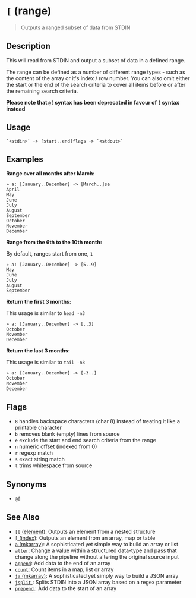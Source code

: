 # `[` (range)

> Outputs a ranged subset of data from STDIN

## Description

This will read from STDIN and output a subset of data in a defined range.

The range can be defined as a number of different range types - such as the
content of the array or it's index / row number. You can also omit either
the start or the end of the search criteria to cover all items before or
after the remaining search criteria.

**Please note that `@[` syntax has been deprecated in favour of `[` syntax
instead**

## Usage

    `<stdin>` -> [start..end]flags -> `<stdout>`

## Examples

**Range over all months after March:**

    » a: [January..December] -> [March..]se
    April
    May
    June
    July
    August
    September
    October
    November
    December

**Range from the 6th to the 10th month:**

By default, ranges start from one, `1`

    » a: [January..December] -> [5..9]
    May
    June
    July
    August
    September

**Return the first 3 months:**

This usage is similar to `head -n3`

    » a: [January..December] -> [..3]
    October
    November
    December

**Return the last 3 months:**

This usage is similar to `tail -n3`

    » a: [January..December] -> [-3..]
    October
    November
    December

## Flags

- `8`
  handles backspace characters (char 8) instead of treating it like a printable character
- `b`
  removes blank (empty) lines from source
- `e`
  exclude the start and end search criteria from the range
- `n`
  numeric offset (indexed from 0)
- `r`
  regexp match
- `s`
  exact string match
- `t`
  trims whitespace from source

## Synonyms

- `@[`

## See Also

- [`[[` (element)](./element.md):
  Outputs an element from a nested structure
- [`[` (index)](./index.md):
  Outputs an element from an array, map or table
- [`a` (mkarray)](./a.md):
  A sophisticated yet simple way to build an array or list
- [`alter`](./alter.md):
  Change a value within a structured data-type and pass that change along the pipeline without altering the original source input
- [`append`](./append.md):
  Add data to the end of an array
- [`count`](./count.md):
  Count items in a map, list or array
- [`ja` (mkarray)](./ja.md):
  A sophisticated yet simply way to build a JSON array
- [`jsplit` ](./jsplit.md):
  Splits STDIN into a JSON array based on a regex parameter
- [`prepend` ](./prepend.md):
  Add data to the start of an array

